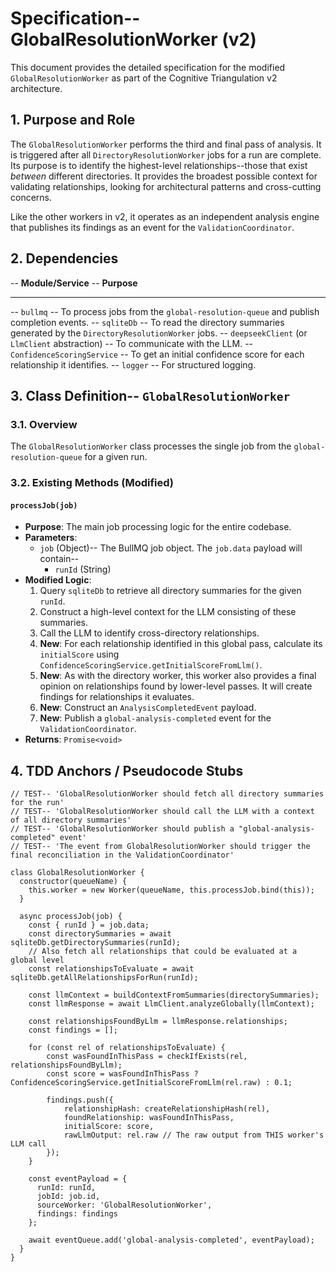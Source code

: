 # Specification-- GlobalResolutionWorker (v2)

This document provides the detailed specification for the modified `GlobalResolutionWorker` as part of the Cognitive Triangulation v2 architecture.

## 1. Purpose and Role

The `GlobalResolutionWorker` performs the third and final pass of analysis. It is triggered after all `DirectoryResolutionWorker` jobs for a run are complete. Its purpose is to identify the highest-level relationships--those that exist *between* different directories. It provides the broadest possible context for validating relationships, looking for architectural patterns and cross-cutting concerns.

Like the other workers in v2, it operates as an independent analysis engine that publishes its findings as an event for the `ValidationCoordinator`.

## 2. Dependencies

-- **Module/Service** -- **Purpose**
-- --- -- ---
-- `bullmq` -- To process jobs from the `global-resolution-queue` and publish completion events.
-- `sqliteDb` -- To read the directory summaries generated by the `DirectoryResolutionWorker` jobs.
-- `deepseekClient` (or `LlmClient` abstraction) -- To communicate with the LLM.
-- `ConfidenceScoringService` -- To get an initial confidence score for each relationship it identifies.
-- `logger` -- For structured logging.

## 3. Class Definition-- `GlobalResolutionWorker`

### 3.1. Overview

The `GlobalResolutionWorker` class processes the single job from the `global-resolution-queue` for a given run.

### 3.2. Existing Methods (Modified)

#### `processJob(job)`

-   **Purpose**: The main job processing logic for the entire codebase.
-   **Parameters**:
    -   `job` (Object)-- The BullMQ job object. The `job.data` payload will contain--
        -   `runId` (String)
-   **Modified Logic**:
    1.  Query `sqliteDb` to retrieve all directory summaries for the given `runId`.
    2.  Construct a high-level context for the LLM consisting of these summaries.
    3.  Call the LLM to identify cross-directory relationships.
    4.  **New**: For each relationship identified in this global pass, calculate its `initialScore` using `ConfidenceScoringService.getInitialScoreFromLlm()`.
    5.  **New**: As with the directory worker, this worker also provides a final opinion on relationships found by lower-level passes. It will create findings for relationships it evaluates.
    6.  **New**: Construct an `AnalysisCompletedEvent` payload.
    7.  **New**: Publish a `global-analysis-completed` event for the `ValidationCoordinator`.
-   **Returns**: `Promise<void>`

## 4. TDD Anchors / Pseudocode Stubs

```
// TEST-- 'GlobalResolutionWorker should fetch all directory summaries for the run'
// TEST-- 'GlobalResolutionWorker should call the LLM with a context of all directory summaries'
// TEST-- 'GlobalResolutionWorker should publish a "global-analysis-completed" event'
// TEST-- 'The event from GlobalResolutionWorker should trigger the final reconciliation in the ValidationCoordinator'

class GlobalResolutionWorker {
  constructor(queueName) {
    this.worker = new Worker(queueName, this.processJob.bind(this));
  }

  async processJob(job) {
    const { runId } = job.data;
    const directorySummaries = await sqliteDb.getDirectorySummaries(runId);
    // Also fetch all relationships that could be evaluated at a global level
    const relationshipsToEvaluate = await sqliteDb.getAllRelationshipsForRun(runId);

    const llmContext = buildContextFromSummaries(directorySummaries);
    const llmResponse = await LlmClient.analyzeGlobally(llmContext);

    const relationshipsFoundByLlm = llmResponse.relationships;
    const findings = [];

    for (const rel of relationshipsToEvaluate) {
        const wasFoundInThisPass = checkIfExists(rel, relationshipsFoundByLlm);
        const score = wasFoundInThisPass ? ConfidenceScoringService.getInitialScoreFromLlm(rel.raw) : 0.1;

        findings.push({
            relationshipHash: createRelationshipHash(rel),
            foundRelationship: wasFoundInThisPass,
            initialScore: score,
            rawLlmOutput: rel.raw // The raw output from THIS worker's LLM call
        });
    }

    const eventPayload = {
      runId: runId,
      jobId: job.id,
      sourceWorker: 'GlobalResolutionWorker',
      findings: findings
    };

    await eventQueue.add('global-analysis-completed', eventPayload);
  }
}